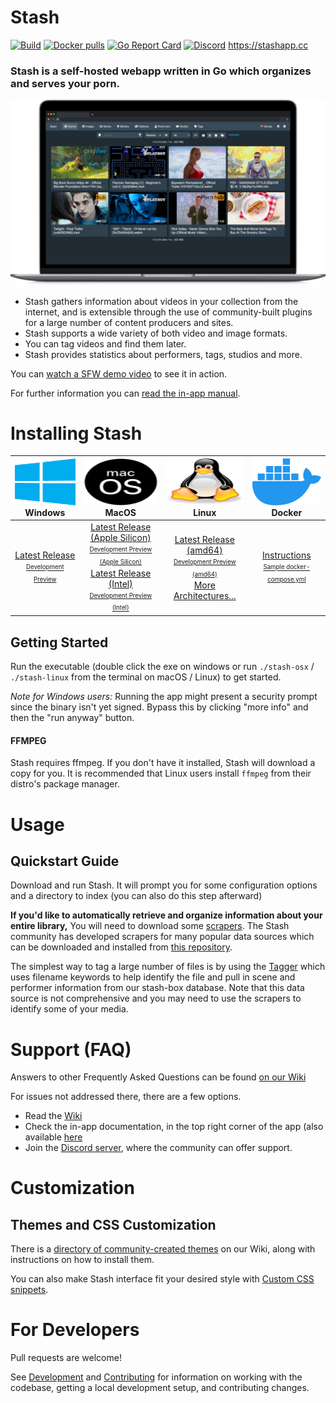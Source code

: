 # Stash
[![Build](https://github.com/stashapp/stash/actions/workflows/build.yml/badge.svg?branch=develop&event=push)](https://github.com/stashapp/stash/actions/workflows/build.yml)
[![Docker pulls](https://img.shields.io/docker/pulls/stashapp/stash.svg)](https://hub.docker.com/r/stashapp/Stash 'DockerHub')
[![Go Report Card](https://goreportcard.com/badge/github.com/stashapp/stash)](https://goreportcard.com/report/github.com/stashapp/stash)
[![Discord](https://img.shields.io/discord/559159668438728723.svg?logo=discord)](https://discord.gg/2TsNFKt)
https://stashapp.cc

### **Stash is a self-hosted webapp written in Go which organizes and serves your porn.**

<p align="center">
<img src="docs/readme_assets/demo_image.png">
</p>

* Stash gathers information about videos in your collection from the internet, and is extensible through the use of community-built plugins for a large number of content producers and sites.
* Stash supports a wide variety of both video and image formats.
* You can tag videos and find them later.
* Stash provides statistics about performers, tags, studios and more.

You can [watch a SFW demo video](https://vimeo.com/545323354) to see it in action.

For further information you can [read the in-app manual](ui/v2.5/src/docs/en).

# Installing Stash

<img src="docs/readme_assets/windows_logo.svg" width="100%" height="75"> Windows | <img src="docs/readme_assets/mac_logo.svg" width="100%" height="75"> MacOS| <img src="docs/readme_assets/linux_logo.svg" width="100%" height="75"> Linux | <img src="docs/readme_assets/docker_logo.svg" width="100%" height="75"> Docker
:---:|:---:|:---:|:---:
[Latest Release](https://github.com/stashapp/stash/releases/latest/download/stash-win.exe) <br /> <sup><sub>[Development Preview](https://github.com/stashapp/stash/releases/download/latest_develop/stash-win.exe)</sub></sup> | [Latest Release (Apple Silicon)](https://github.com/stashapp/stash/releases/latest/download/stash-osx-applesilicon) <br /> <sup><sub>[Development Preview (Apple Silicon)](https://github.com/stashapp/stash/releases/download/latest_develop/stash-osx-applesilicon)</sub></sup> <br>[Latest Release (Intel)](https://github.com/stashapp/stash/releases/latest/download/stash-osx) <br /> <sup><sub>[Development Preview (Intel)](https://github.com/stashapp/stash/releases/download/latest_develop/stash-osx)</sub></sup> | [Latest Release (amd64)](https://github.com/stashapp/stash/releases/latest/download/stash-linux) <br /> <sup><sub>[Development Preview (amd64)](https://github.com/stashapp/stash/releases/download/latest_develop/stash-linux)</sub></sup> <br /> [More Architectures...](https://github.com/stashapp/stash/releases/latest) | [Instructions](docker/production/README.md) <br /> <sup><sub> [Sample docker-compose.yml](docker/production/docker-compose.yml)</sub></sup>

## Getting Started
Run the executable (double click the exe on windows or run `./stash-osx` / `./stash-linux` from the terminal on macOS / Linux) to get started.

*Note for Windows users:* Running the app might present a security prompt since the binary isn't yet signed.  Bypass this by clicking "more info" and then the "run anyway" button.

#### FFMPEG
Stash requires ffmpeg. If you don't have it installed, Stash will download a copy for you. It is recommended that Linux users install `ffmpeg` from their distro's package manager.

# Usage

## Quickstart Guide
Download and run Stash. It will prompt you for some configuration options and a directory to index (you can also do this step afterward)

**If you'd like to automatically retrieve and organize information about your entire library,**  You will need to download some [scrapers](blob/develop/ui/v2.5/src/docs/en/Scraping.md). The Stash community has developed scrapers for many popular data sources which can be downloaded and installed from [this repository](https://github.com/stashapp/CommunityScrapers).

The simplest way to tag a large number of files is by using the [Tagger](https://github.com/stashapp/stash/blob/develop/ui/v2.5/src/docs/en/Tagger.md) which uses filename keywords to help identify the file and pull in scene and performer information from our stash-box database. Note that this data source is not comprehensive and you may need to use the scrapers to identify some of your media.

# Support (FAQ)

Answers to other Frequently Asked Questions can be found [on our Wiki](https://github.com/stashapp/stash/wiki/FAQ)

For issues not addressed there, there are a few options.

* Read the [Wiki](https://github.com/stashapp/stash/wiki)
* Check the in-app documentation, in the top right corner of the app (also available [here](https://github.com/stashapp/stash/tree/develop/ui/v2.5/src/docs/en)
* Join the [Discord server](https://discord.gg/2TsNFKt), where the community can offer support.

# Customization

## Themes and CSS Customization
There is a [directory of community-created themes](https://github.com/stashapp/stash/wiki/Themes) on our Wiki, along with instructions on how to install them.

You can also make Stash interface fit your desired style with [Custom CSS snippets](https://github.com/stashapp/stash/wiki/Custom-CSS-snippets).

# For Developers

Pull requests are welcome! 

See [Development](docs/DEVELOPMENT.md) and [Contributing](docs/CONTRIBUTING.md) for information on working with the codebase, getting a local development setup, and contributing changes.